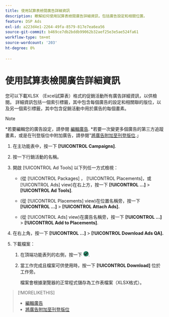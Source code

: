 ```yaml
---
title: 使用試算表檢閱廣告詳細資訊
description: 瞭解如何使用試算表檢閱廣告詳細資訊，包括廣告設定和相關位置。
feature: DSP Ads
exl-id: a223d4e1-2264-49fa-8579-817e7ea6ea56
source-git-commit: b469ce7db2bddb99062b32aef25e3e5ae524fa61
workflow-type: tm+mt
source-wordcount: '203'
ht-degree: 0%

---
```


# 使用試算表檢閱廣告詳細資訊

您可以下載XLSX （Excel試算表）格式的促銷活動所有廣告詳細資訊，以供檢閱。 詳細資訊包括一個索引標籤，其中包含每個廣告的設定和相關聯的版位，以及另一個索引標籤，其中包含促銷活動中用於廣告的每個畫素。

>[!NOTE]
>
>*若要編輯您的廣告設定，請參閱 [編輯廣告](/help/dsp/campaign-management/ads/ad-edit.md).
>*若要一次變更多個廣告的第三方追蹤畫素，或是在刊登版位中附加廣告，請參閱&quot;[將廣告附加至刊登版位](/help/dsp/campaign-management/ads/ad-attach-to-placement.md).」

1. 在主功能表中，按一下 **[!UICONTROL Campaigns]**.

1. 按一下行銷活動的名稱。

1. 開啟 [!UICONTROL Ad Tools] 以下列任一方式檢視：

   * (從 [!UICONTROL Packages] ， [!UICONTROL Placements]，或 [!UICONTROL Ads] view)在右上方，按一下 **[!UICONTROL ...]** > **[!UICONTROL Ad Tools]**.

   * (從 [!UICONTROL Placements] view)在位置名稱旁，按一下 **[!UICONTROL ...]** > **[!UICONTROL Attach Ads].**

   * (從 [!UICONTROL Ads] view)在廣告名稱旁，按一下  **[!UICONTROL ...]** > **[!UICONTROL Add to Placements]**.

1. 在右上角，按一下 **[!UICONTROL ...]** > **[!UICONTROL Download Ads QA].**

1. 下載檔案：

   1. 在頂端功能表列的右側，按一下 ![工作](/help/dsp/assets/downloads.png).

   1. 當工作完成且檔案可供使用時，按一下 **[!UICONTROL Download]** 位於工作旁。

      檔案會根據瀏覽器的正常程式儲存為工作表檔案（XLSX格式）。

>[!MORELIKETHIS]
>
>* [編輯廣告](/help/dsp/campaign-management/ads/ad-edit.md)
>* [將廣告附加至刊登版位](/help/dsp/campaign-management/ads/ad-attach-to-placement.md)
